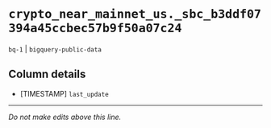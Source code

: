 # `crypto_near_mainnet_us._sbc_b3ddf07394a45ccbec57b9f50a07c24`
`bq-1` | `bigquery-public-data`

## Column details
* [TIMESTAMP] `last_update`

-------------------------------------------------------------------------------
*Do not make edits above this line.*
